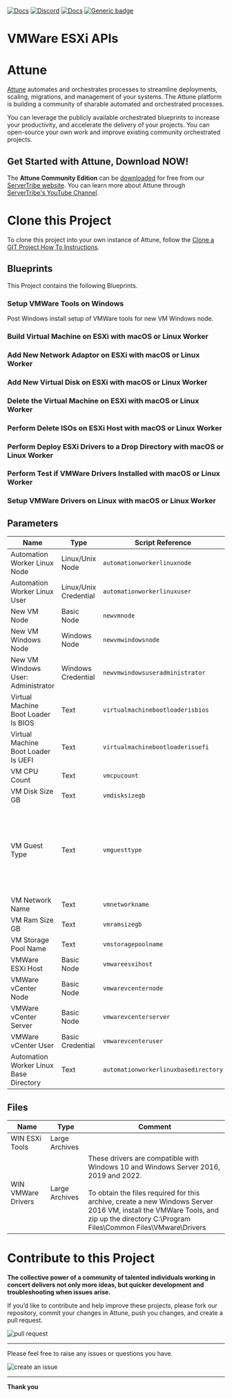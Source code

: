 



[![Docs](https://img.shields.io/badge/docs-latest-brightgreen.svg)](http://doc.servertribe.com)
[![Discord](https://img.shields.io/discord/844971127703994369)](http://discord.servertribe.com)
[![Docs](https://img.shields.io/badge/videos-watch-brightgreen.svg)](https://www.youtube.com/@servertribe)
[![Generic badge](https://img.shields.io/badge/download-latest-brightgreen.svg)](https://www.servertribe.com/community-edition/)

# VMWare ESXi APIs






# Attune

[Attune](https://www.servertribe.com/)
automates and orchestrates processes to streamline deployments, scaling,
migrations, and management of your systems. The Attune platform is building a
community of sharable automated and orchestrated processes.

You can leverage the publicly available orchestrated blueprints to increase
your productivity, and accelerate the delivery of your projects. You can
open-source your own work and improve existing community orchestrated projects.

## Get Started with Attune, Download NOW!

The **Attune Community Edition** can be
[downloaded](https://www.servertribe.com/comunity-edition/)
for free from our
[ServerTribe website](https://www.servertribe.com/comunity-edition/).
You can learn more about Attune through
[ServerTribe's YouTube Channel](https://www.youtube.com/@servertribe).







# Clone this Project

To clone this project into your own instance of Attune, follow the
[Clone a GIT Project How To Instructions](https://servertribe-attune.readthedocs.io/en/latest/howto/design_workspace/clone_project.html).




## Blueprints

This Project contains the following Blueprints.



### Setup VMWare Tools on Windows

Post Windows install setup of VMWare tools for new VM Windows node.

### Build Virtual Machine on ESXi with macOS or Linux Worker


### Add New Network Adaptor on ESXi with macOS or Linux Worker


### Add New Virtual Disk on ESXi with macOS or Linux Worker


### Delete the Virtual Machine on ESXi with macOS or Linux Worker


### Perform Delete ISOs on ESXi Host with macOS or Linux Worker


### Perform Deploy ESXi Drivers to a Drop Directory with macOS or Linux Worker


### Perform Test if VMWare Drivers Installed with macOS or Linux Worker


### Setup VMWare Drivers on Linux with macOS or Linux Worker





## Parameters


| Name | Type | Script Reference | Comment |
| ---- | ---- | ---------------- | ------- |
| Automation Worker Linux Node | Linux/Unix Node | `automationworkerlinuxnode` | The device used to connect to another device or perform tasks. This can be the devices Attune is running on. |
| Automation Worker Linux User | Linux/Unix Credential | `automationworkerlinuxuser` | non privilege user on the Automation Worker node. |
| New VM Node | Basic Node | `newvmnode` | The virtual machine being worked on. |
| New VM Windows Node | Windows Node | `newvmwindowsnode` |  |
| New VM Windows User: Administrator | Windows Credential | `newvmwindowsuseradministrator` | The windows administrator user |
| Virtual Machine Boot Loader Is BIOS | Text | `virtualmachinebootloaderisbios` |  |
| Virtual Machine Boot Loader Is UEFI | Text | `virtualmachinebootloaderisuefi` |  |
| VM CPU Count | Text | `vmcpucount` | VM CPU Count. |
| VM Disk Size GB | Text | `vmdisksizegb` | VM Disk Size in GB. |
| VM Guest Type | Text | `vmguesttype` | vSphere VM Guest Type.<br>https://vdc-download.vmware.com/vmwb-repository/dcr-public/8946c1b6-2861-4c12-a45f-f14ae0d3b1b9/a5b8094c-c222-4307-9399-3b606a04af55/vim.vm.GuestOsDescriptor.GuestOsIdentifier.html<br><br>https://vdc-download.vmware.com/vmwb-repository/dcr-public/da47f910-60ac-438b-8b9b-6122f4d14524/16b7274a-bf8b-4b4c-a05e-746f2aa93c8c/doc/vim.vm.GuestOsDescriptor.GuestOsIdentifier.html |
| VM Network Name | Text | `vmnetworkname` | vSphere VM Network Name. |
| VM Ram Size GB | Text | `vmramsizegb` | VM Ram Size in GB. |
| VM Storage Pool Name | Text | `vmstoragepoolname` | vSphere VM Storage Pool Name. |
| VMWare ESXi Host | Basic Node | `vmwareesxihost` | The ESXi Host details. |
| VMWare vCenter Node | Basic Node | `vmwarevcenternode` | The vCenter Node details. |
| VMWare vCenter Server | Basic Node | `vmwarevcenterserver` |  |
| VMWare vCenter User | Basic Credential | `vmwarevcenteruser` | The user to connect to vCenter. |
| Automation Worker Linux Base Directory | Text | `automationworkerlinuxbasedirectory` | Directory for storing kickstart files, eg: "~/kickstart". |




## Files

| Name | Type | Comment |
| ---- | ---- | ------- |
| WIN ESXi Tools | Large Archives |  |
| WIN VMWare Drivers | Large Archives | These drivers are compatible with Windows 10 and Windows Server 2016, 2019 and 2022.<br><br>To obtain the files required for this archive, create a new Windows Server 2016 VM, install the VMWare Tools, and zip up the directory C:\Program Files\Common Files\VMware\Drivers |






# Contribute to this Project

**The collective power of a community of talented individuals working in
concert delivers not only more ideas, but quicker development and
troubleshooting when issues arise.**

If you’d like to contribute and help improve these projects, please fork our
repository, commit your changes in Attune, push you changes, and create a
pull request.

<img src="https://www.servertribe.com/wp-content/uploads/2023/02/Attune-pull-request-01.png" alt="pull request"/>

---

Please feel free to raise any issues or questions you have.

<img src="https://www.servertribe.com/wp-content/uploads/2023/02/Attune-get-help-02.png" alt="create an issue"/>


---

**Thank you**
